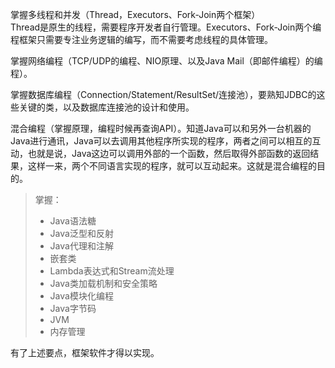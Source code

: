 掌握多线程和并发（Thread，Executors、Fork-Join两个框架）<br>
Thread是原生的线程，需要程序开发者自行管理。Executors、Fork-Join两个编程框架只需要专注业务逻辑的编写，而不需要考虑线程的具体管理。
<br>

掌握网络编程（TCP/UDP的编程、NIO原理、以及Java Mail（即邮件编程）的编程）。
<br>

掌握数据库编程（Connection/Statement/ResultSet/连接池），要熟知JDBC的这些关键的类，以及数据库连接池的设计和使用。
<br>

混合编程（掌握原理，编程时候再查询API）。知道Java可以和另外一台机器的Java进行通讯，Java可以去调用其他程序所实现的程序，两者之间可以相互的互动，也就是说，Java这边可以调用外部的一个函数，然后取得外部函数的返回结果，这样一来，两个不同语言实现的程序，就可以互动起来。这就是混合编程的目的。

>掌握：
>- Java语法糖
>- Java泛型和反射
>- Java代理和注解
>- 嵌套类
>- Lambda表达式和Stream流处理
>- Java类加载机制和安全策略
>- Java模块化编程
>- Java字节码
>- JVM
>- 内存管理

有了上述要点，框架软件才得以实现。
